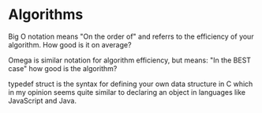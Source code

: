 # Algorithms # 
Big O notation means "On the order of" and referrs to the efficiency of your algorithm. How good is it on average?

Omega is similar notation for algorithm efficiency, but means: "In the BEST case" how good is the algorithm?

 typedef struct is the syntax for defining your own data structure in C which in my opinion seems quite similar to declaring an object in languages like JavaScript and Java. 

 